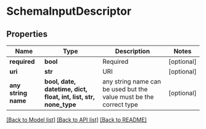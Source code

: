 # SchemaInputDescriptor


## Properties
Name | Type | Description | Notes
------------ | ------------- | ------------- | -------------
**required** | **bool** | Required | [optional] 
**uri** | **str** | URI | [optional] 
**any string name** | **bool, date, datetime, dict, float, int, list, str, none_type** | any string name can be used but the value must be the correct type | [optional]

[[Back to Model list]](../README.md#documentation-for-models) [[Back to API list]](../README.md#documentation-for-api-endpoints) [[Back to README]](../README.md)


